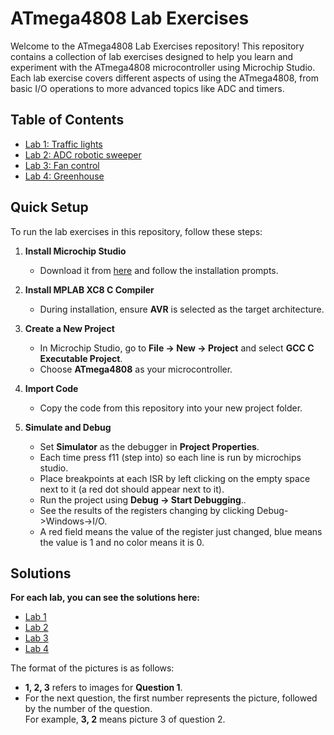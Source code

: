 # ATmega4808 Lab Exercises

Welcome to the ATmega4808 Lab Exercises repository! This repository contains a collection of lab exercises designed to help you learn and experiment with the ATmega4808 microcontroller using Microchip Studio. Each lab exercise covers different aspects of using the ATmega4808, from basic I/O operations to more advanced topics like ADC and timers.

## Table of Contents
  
- [Lab 1: Traffic lights](https://github.com/GrigorisTzortzakis/Atmega4808-lab-excersices/tree/main/Lab%201/Traffic%20lights)
- [Lab 2: ADC robotic sweeper](https://github.com/GrigorisTzortzakis/Atmega4808-lab-excersices/tree/main/Lab%202/Adc%20robotic%20sweeper)
- [Lab 3: Fan control](https://github.com/GrigorisTzortzakis/Atmega4808-lab-excersices/tree/main/Lab%203/Fan%20control)
- [Lab 4: Greenhouse](https://github.com/GrigorisTzortzakis/Atmega4808-lab-excersices/tree/main/Lab%204/Green%20house)

## Quick Setup

To run the lab exercises in this repository, follow these steps:

1. **Install Microchip Studio**  
   - Download it from [here](https://www.microchip.com/mplab/microchip-studio) and follow the installation prompts.

2. **Install MPLAB XC8 C Compiler**  
   - During installation, ensure **AVR** is selected as the target architecture.

3. **Create a New Project**  
   - In Microchip Studio, go to **File → New → Project** and select **GCC C Executable Project**.
   - Choose **ATmega4808** as your microcontroller.

4. **Import Code**  
   - Copy the code from this repository into your new project folder.

5. **Simulate and Debug**  
   - Set **Simulator** as the debugger in **Project Properties**.
   - Each time press f11 (step into) so each line is run by microchips studio.
   - Place breakpoints at each ISR by left clicking on the empty space next to it (a red dot should appear next to it).
   - Run the project using **Debug → Start Debugging**..
   - See the results of the registers changing by clicking Debug->Windows->I/O.
   - A red field means the value of the register just changed, blue means the value is 1 and no color means it is 0.
  
## Solutions

**For each lab, you can see the solutions here:**

- [Lab 1](https://github.com/GrigorisTzortzakis/Atmega4808-lab-excersices/tree/main/Lab%201/Traffic%20lights/Solutions)
- [Lab 2](https://github.com/GrigorisTzortzakis/Atmega4808-lab-excersices/tree/main/Lab%202/Adc%20robotic%20sweeper/Solutions)
- [Lab 3](https://github.com/GrigorisTzortzakis/Atmega4808-lab-excersices/tree/main/Lab%203/Fan%20control/Solutions)
- [Lab 4](https://github.com/GrigorisTzortzakis/Atmega4808-lab-excersices/tree/main/Lab%204/Green%20house/Solutions)

The format of the pictures is as follows:
- **1, 2, 3** refers to images for **Question 1**.
- For the next question, the first number represents the picture, followed by the number of the question.  
  For example, **3, 2** means picture 3 of question 2.

